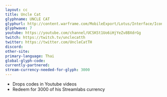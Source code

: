 ```yaml
---
layout: cc
title: Uncle Cat
glyphname: UNCLE CAT
glyphurl: http://content.warframe.com/MobileExport/Lotus/Interface/Icons/Player/ContentCreators/UncleCat.png
glyphwave: 7
youtube: https://youtube.com/channel/UCSKSt1Uo6iHjYeZv8BXdrGg
twitch: https://twitch.tv/unclecatth
twitter: https://twitter.com/UncleCatTH
discord: 
other-site: 
primary-language: Thai
global-glyph-code: 
currently-partnered: 
stream-currency-needed-for-glyph: 3000
---
```

* Drops codes in Youtube videos
* Redeem for 3000 of his Streamlabs currency
